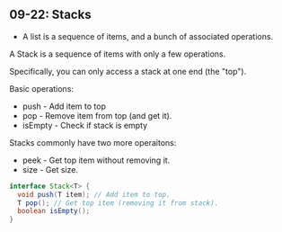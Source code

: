 
## 09-22: Stacks

- A list is a sequence of items, and a bunch of associated operations.


A Stack is a sequence of items with only a few operations.

Specifically, you can only access a stack at one end (the "top").

Basic operations:

- push - Add item to top
- pop - Remove item from top (and get it).
- isEmpty - Check if stack is empty

Stacks commonly have two more operaitons:

- peek - Get top item without removing it.
- size - Get size.

```java
interface Stack<T> {
  void push(T item); // Add item to top.
  T pop(); // Get top item (removing it from stack).
  boolean isEmpty(); 
}
```





